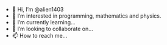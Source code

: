 - 👋 Hi, I’m @alien1403
- 👀 I’m interested in programming, mathematics and physics. 
- 🌱 I’m currently learning... 
- 💞️ I’m looking to collaborate on... 
- 📫 How to reach me... 

<!---
alien1403/alien1403 is a ✨ special ✨ repository because its `README.md` (this file) appears on your GitHub profile.
You can click the Preview link to take a look at your changes.
--->
